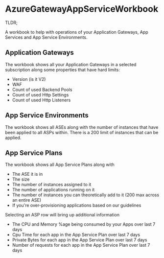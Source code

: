 # AzureGatewayAppServiceWorkbook

TLDR;

A workbook to help with operations of your Application Gateways, App Services and App Service Environments.

## Application Gateways

The workbook shows all your Application Gateways in a selected subscription along some properties that have hard limits:

 - Version (is it V2)
 - WAF
 - Count of used Backend Pools
 - Count of used Http Settings
 - Count of used Http Listeners

## App Service Environments

The workbook shows all ASEs along with the number of instances that have been applied to all ASPs within. There is a 200 limit of instances that can be applied.

## App Service Plans

The workbook shows all App Service Plans along with

 - The ASE it is in
 - The size
 - The number of instances assigned to it
 - The number of applications running on it
 - The number of instances you can theoretically add to it (200 max across an entire ASE)
 - If you're over-provisioning applications based on our guidelines

Selecting an ASP row will bring up additional information

- The CPU and Memory %age being consumed by your Apps over last 7 days
- Cpu Time for each app in the App Service Plan over last 7 days
- Private Bytes for each app in the App Service Plan over last 7 days
- Number of requests for each app in the App Service Plan over last 7 days


